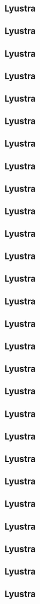 # Lyustra
# Lyustra
# Lyustra
# Lyustra
# Lyustra
# Lyustra
# Lyustra
# Lyustra
# Lyustra
# Lyustra
# Lyustra
# Lyustra
# Lyustra
# Lyustra
# Lyustra
# Lyustra
# Lyustra
# Lyustra
# Lyustra
# Lyustra
# Lyustra
# Lyustra
# Lyustra
# Lyustra
# Lyustra
# Lyustra
# Lyustra
